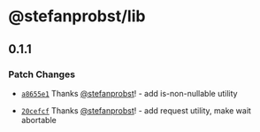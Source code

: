 # @stefanprobst/lib

## 0.1.1

### Patch Changes

- [`a8655e1`](https://github.com/stefanprobst/lib/commit/a8655e164cf4db6355cd33d1abc83a08bb99b704)
  Thanks [@stefanprobst](https://github.com/stefanprobst)! - add is-non-nullable utility

- [`20cefcf`](https://github.com/stefanprobst/lib/commit/20cefcf3a9f61113b3b89c91398e94008c5ae017)
  Thanks [@stefanprobst](https://github.com/stefanprobst)! - add request utility, make wait
  abortable
